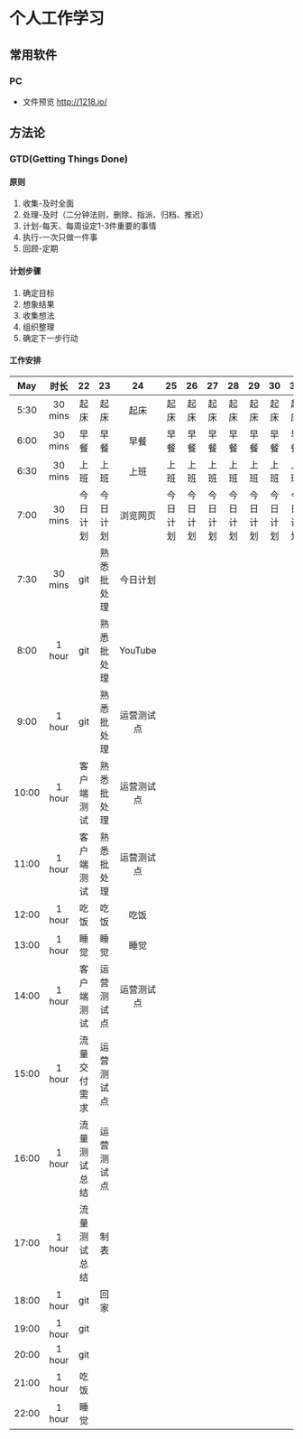 # 个人工作学习
## 常用软件
### PC
- 文件预览 http://1218.io/
## 方法论
### GTD(Getting Things Done)
#### 原则
1. 收集-及时全面
2. 处理-及时（二分钟法则，删除、指派、归档、推迟）
3. 计划-每天、每周设定1-3件重要的事情
4. 执行-一次只做一件事
5. 回顾-定期
#### 计划步骤
1. 确定目标
2. 想象结果
3. 收集想法
4. 组织整理
5. 确定下一步行动
#### 工作安排
May|时长|22|23|24|25|26|27|28|29|30|31
:-:|:-:|:-:|:-:|:-:|:-:|:-:|:-:|:-:|:-:|:-:|:-:
5:30|30 mins|起床|起床|起床|起床|起床|起床|起床|起床|起床|起床
6:00|30 mins|早餐|早餐|早餐|早餐|早餐|早餐|早餐|早餐|早餐|早餐
6:30|30 mins|上班|上班|上班|上班|上班|上班|上班|上班|上班|上班
7:00|30 mins|今日计划|今日计划|浏览网页|今日计划|今日计划|今日计划|今日计划|今日计划|今日计划|今日计划
7:30|30 mins|git|熟悉批处理|今日计划|||||||
8:00|1 hour |git|熟悉批处理|YouTube|||||||
9:00|1 hour |git|熟悉批处理|运营测试点|||||||
10:00|1 hour|客户端测试|熟悉批处理|运营测试点|||||||
11:00|1 hour|客户端测试|熟悉批处理|运营测试点|||||||
12:00|1 hour|吃饭|吃饭|吃饭|||||||
13:00|1 hour|睡觉|睡觉|睡觉|||||||
14:00|1 hour|客户端测试|运营测试点|运营测试点|||||||
15:00|1 hour|流量交付需求|运营测试点||||||||
16:00|1 hour|流量测试总结|运营测试点||||||||
17:00|1 hour|流量测试总结|制表||||||||
18:00|1 hour|git|回家||||||||
19:00|1 hour|git|||||||||
20:00|1 hour|git|||||||||
21:00|1 hour|吃饭|||||||||
22:00|1 hour|睡觉|||||||||

